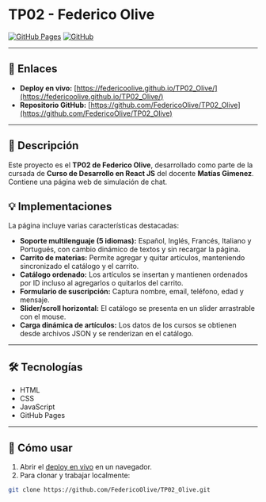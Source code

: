 # TP02 - Federico Olive

[![GitHub Pages](https://img.shields.io/badge/Deploy-GitHub%20Pages-blue?style=flat-square)](https://federicoolive.github.io/TP02_Olive/)
[![GitHub](https://img.shields.io/badge/Repositorio-GitHub-lightgrey?style=flat-square)](https://github.com/FedericoOlive/TP02_Olive)

---

## 🔗 Enlaces

- **Deploy en vivo:** [https://federicoolive.github.io/TP02_Olive/](https://federicoolive.github.io/TP02_Olive/)  
- **Repositorio GitHub:** [https://github.com/FedericoOlive/TP02_Olive](https://github.com/FedericoOlive/TP02_Olive)

---

## 📄 Descripción

Este proyecto es el **TP02 de Federico Olive**, desarrollado como parte de la cursada de **Curso de Desarrollo en React JS** del docente **Matías Gimenez**.  
Contiene una página web de simulación de chat.

## 💡 Implementaciones

La página incluye varias características destacadas:

- **Soporte multilenguaje (5 idiomas):** Español, Inglés, Francés, Italiano y Portugués, con cambio dinámico de textos y sin recargar la página.
- **Carrito de materias:** Permite agregar y quitar artículos, manteniendo sincronizado el catálogo y el carrito.
- **Catálogo ordenado:** Los artículos se insertan y mantienen ordenados por ID incluso al agregarlos o quitarlos del carrito.
- **Formulario de suscripción:** Captura nombre, email, teléfono, edad y mensaje.
- **Slider/scroll horizontal:** El catálogo se presenta en un slider arrastrable con el mouse.
- **Carga dinámica de artículos:** Los datos de los cursos se obtienen desde archivos JSON y se renderizan en el catálogo.

---

## 🛠 Tecnologías

- HTML
- CSS
- JavaScript
- GitHub Pages

---

## 🚀 Cómo usar

1. Abrir el [deploy en vivo](https://federicoolive.github.io/TP02_Olive/) en un navegador.  
2. Para clonar y trabajar localmente:

```bash
git clone https://github.com/FedericoOlive/TP02_Olive.git